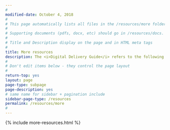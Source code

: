 ```yaml
---
#
modified-date: October 4, 2018
#
# This page automatically lists all files in the /resources/more folder. No need to edit.
#
# Supporting documents (pdfs, docx, etc) should go in /resources/docs.
#
# Title and Description display on the page and in HTML meta tags
#
title: More resources
description: The <i>Digital Delivery Guide</i> refers to the following resources. They're collected here for easy reference.
#
# Don't edit items below - they control the page layout
#
return-top: yes
layout: page
page-type: subpage
page-description: yes
# same name for sidebar + pagination include
sidebar-page-type: /resources
permalink: /resources/more
#
---
```


{% include more-resources.html %}
